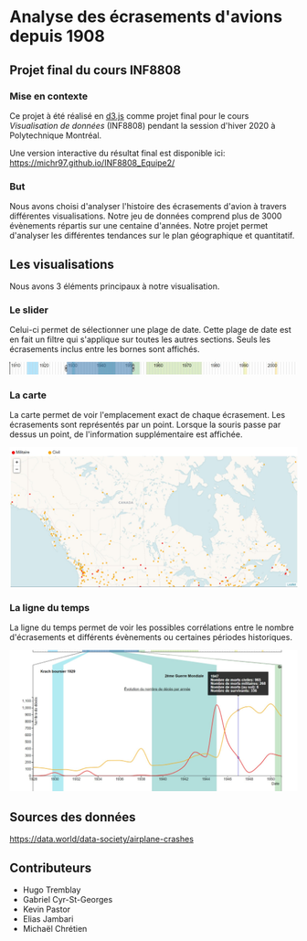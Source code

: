 # Analyse des écrasements d'avions depuis 1908

## Projet final du cours INF8808

### Mise en contexte

Ce projet à été réalisé en [d3.js](https://d3js.org/) comme projet final pour le cours *Visualisation de données* (INF8808) pendant la session d'hiver 2020 à Polytechnique Montréal.

Une version interactive du résultat final est disponible ici:  https://michr97.github.io/INF8808_Equipe2/

### But

Nous avons choisi d'analyser l'histoire des écrasements d'avion à travers différentes visualisations. Notre jeu de données comprend plus de 3000 évènements répartis sur une centaine d'années. Notre projet permet d'analyser les différentes tendances sur le plan géographique et quantitatif.

## Les visualisations

Nous avons 3 éléments principaux à notre visualisation.

### Le slider

Celui-ci permet de sélectionner une plage de date. Cette plage de date est en fait un filtre qui s'applique sur toutes les autres sections. Seuls les écrasements inclus entre les bornes sont affichés.

![slider](img/slider.jpg)

### La carte

La carte permet de voir l'emplacement exact de chaque écrasement. Les écrasements sont représentés par un point. Lorsque la souris passe par dessus un point, de l'information supplémentaire est affichée.

![carte](img/carte.jpg)

### La ligne du temps

La ligne du temps permet de voir les possibles corrélations entre le nombre d'écrasements et différents évènements ou certaines périodes historiques.

![timeline](img/timeline.jpg)

## Sources des données

https://data.world/data-society/airplane-crashes

## Contributeurs

 * Hugo Tremblay
 * Gabriel Cyr-St-Georges
 * Kevin Pastor
 * Elias Jambari
 * Michaël Chrétien
